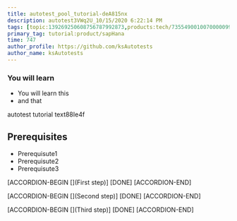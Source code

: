 ```yaml
---
title: autotest_pool_tutorial-deA815nx
description: autotest3VWq2U_10/15/2020 6:22:14 PM
tags: [topic:139269250608756787992873,products:tech/73554900100700000996,tutorial:experience/advanced]
primary_tag: tutorial:product/sapHana
time: 747
author_profile: https://github.com/ksAutotests
author_name: ksAutotests
---
```

### You will learn
- You will learn this
- and that

autotest tutorial text88Ie4f

## Prerequisites
- Prerequisute1
- Prerequisute2
- Prerequisute3

[ACCORDION-BEGIN [](First step)]
[DONE]
[ACCORDION-END]

[ACCORDION-BEGIN [](Second step)]
[DONE]
[ACCORDION-END]

[ACCORDION-BEGIN [](Third step)]
[DONE]
[ACCORDION-END]


